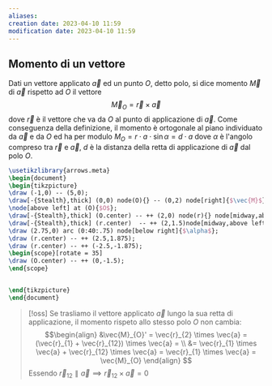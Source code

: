 ```yaml
---
aliases: 
creation date: 2023-04-10 11:59
modification date: 2023-04-10 11:59
---
```


## Momento di un vettore
Dati un vettore applicato $\vec{a}$ ed un punto $O$, detto polo, si dice momento $\vec{M}$ di $\vec{a}$ rispetto ad $O$ il vettore
$$
\vec{M}_{O} = \vec{r} \times \vec{a}
$$
dove $\vec{r}$ è il vettore che va da $O$ al punto di applicazione di $\vec{a}$. Come conseguenza della definizione, il momento è ortogonale al piano individuato da $\vec{a}$ e da $O$ ed ha per modulo $M_{O} = r \cdot a \cdot \sin \alpha = d \cdot a$ dove $\alpha$ è l'angolo compreso tra $\vec{r}$ e $\vec{a}$, $d$ è la distanza della retta di applicazione di $\vec{a}$ dal polo $O$.

```tikz
\usetikzlibrary{arrows.meta}
\begin{document}
\begin{tikzpicture}
\draw (-1,0) -- (5,0);
\draw[-{Stealth},thick] (0,0) node(O){} -- (0,2) node[right]{$\vec{M}$};
\node[above left] at (O){$O$};
\draw[-{Stealth},thick] (O.center) -- ++ (2,0) node(r){} node[midway,above]{$\vec{r}$};
\draw[-{Stealth},thick] (r.center)  -- ++ (2,1.5)node[midway,above left]{$\vec{a}$};
\draw (2.75,0) arc (0:40:.75) node[below right]{$\alpha$};
\draw (r.center) -- ++ (2.5,1.875);
\draw (r.center) -- ++ (-2.5,-1.875);
\begin{scope}[rotate = 35]
\draw (O.center) -- ++ (0,-1.5);
\end{scope}


\end{tikzpicture}
\end{document}
```

>[!oss]
>Se trasliamo il vettore applicato $\vec{a}$ lungo la sua retta di applicazione, il momento rispeto allo stesso polo $O$ non cambia:
>$$\begin{align}
> &\vec{M}_{O}' = \vec{r}_{2} \times \vec{a} = (\vec{r}_{1} + \vec{r}_{12}) \times \vec{a} = \\
> &= \vec{r}_{1} \times \vec{a} + \vec{r}_{12} \times \vec{a} = \vec{r}_{1} \times \vec{a} = \vec{M}_{O}
>\end{align} $$
>Essendo $\vec{r}_{12} \parallel \vec{a} \implies \vec{r}_{12} \times \vec{a} = 0$



